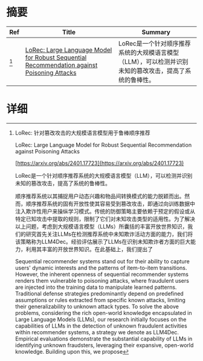 # 摘要

| Ref | Title | Summary |
| --- | --- | --- |
| [^1] | [LoRec: Large Language Model for Robust Sequential Recommendation against Poisoning Attacks](https://arxiv.org/abs/2401.17723) | LoRec是一个针对顺序推荐系统的大规模语言模型（LLM），可以检测并识别未知的篡改攻击，提高了系统的鲁棒性。 |

# 详细

[^1]: LoRec: 针对篡改攻击的大规模语言模型用于鲁棒顺序推荐

    LoRec: Large Language Model for Robust Sequential Recommendation against Poisoning Attacks

    [https://arxiv.org/abs/2401.17723](https://arxiv.org/abs/2401.17723)

    LoRec是一个针对顺序推荐系统的大规模语言模型（LLM），可以检测并识别未知的篡改攻击，提高了系统的鲁棒性。

    

    顺序推荐系统以其捕捉用户动态兴趣和物品间转换模式的能力脱颖而出。然而，顺序推荐系统的固有开放性使其容易受到篡改攻击，即通过向训练数据中注入欺诈性用户来操纵学习模式。传统的防御策略主要依赖于预定的假设或从特定已知攻击中提取的规则，限制了它们对未知攻击类型的适用性。为了解决以上问题，考虑到大规模语言模型（LLMs）所囊括的丰富开放世界知识，我们的研究首先关注LLMs在检测推荐系统中未知欺诈活动方面的能力，我们将该策略称为LLM4Dec。经验评估展示了LLMs在识别未知欺诈者方面的巨大能力，利用其丰富的开放世界知识。在此基础上，我们提出了

    Sequential recommender systems stand out for their ability to capture users' dynamic interests and the patterns of item-to-item transitions. However, the inherent openness of sequential recommender systems renders them vulnerable to poisoning attacks, where fraudulent users are injected into the training data to manipulate learned patterns. Traditional defense strategies predominantly depend on predefined assumptions or rules extracted from specific known attacks, limiting their generalizability to unknown attack types. To solve the above problems, considering the rich open-world knowledge encapsulated in Large Language Models (LLMs), our research initially focuses on the capabilities of LLMs in the detection of unknown fraudulent activities within recommender systems, a strategy we denote as LLM4Dec. Empirical evaluations demonstrate the substantial capability of LLMs in identifying unknown fraudsters, leveraging their expansive, open-world knowledge.   Building upon this, we propose 
    

